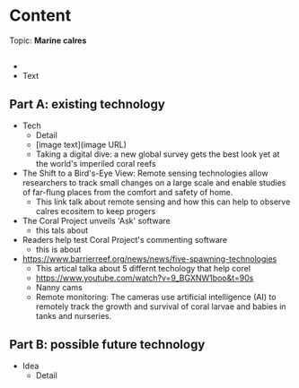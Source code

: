 # Content
Topic: **Marine calres**

##  
*  
* Text

## Part A: existing technology
* Tech
  * Detail
  * [image text](image URL)
  * Taking a digital dive: a new global survey gets the best look yet at the world's imperiled coral reefs
* The Shift to a Bird's-Eye View: Remote sensing technologies allow researchers to track small changes on a large scale and enable studies of far-flung places from the comfort and safety of home.
  * This link talk about remote sensing and how this can help to observe calres ecositem to keep progers
 * The Coral Project unveils 'Ask' software
   * this tals about
* Readers help test Coral Project's commenting software
  * this is about
* https://www.barrierreef.org/news/news/five-spawning-technologies
  * This artical talka about 5 differnt techology that help corel
   * https://www.youtube.com/watch?v=9_BGXNW1boo&t=90s
   * Nanny cams
    * Remote monitoring: The cameras use artificial intelligence (AI) to remotely track the growth and survival of coral larvae and babies in tanks and nurseries.
## Part B: possible future technology
* Idea
  * Detail
